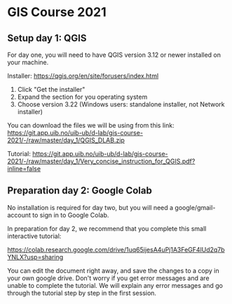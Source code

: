 # GIS Course 2021

## Setup day 1: QGIS
For day one, you will need to have QGIS version 3.12 or newer installed on your machine.

Installer:
https://qgis.org/en/site/forusers/index.html

1. Click "Get the installer"
2. Expand the section for you operating system
3. Choose version 3.22 (Windows users: standalone installer, not Network installer)

You can download the files we will be using from this link:<br>
https://git.app.uib.no/uib-ub/d-lab/gis-course-2021/-/raw/master/day_1/QGIS_DLAB.zip

Tutorial: 
https://git.app.uib.no/uib-ub/d-lab/gis-course-2021/-/raw/master/day_1/Very_concise_instruction_for_QGIS.pdf?inline=false


## Preparation day 2: Google Colab
<p>No installation is required for day two, but you will need a google/gmail-account to sign in to Google Colab.</p>
In preparation for day 2, we recommend that you complete this small interactive tutorial:

https://colab.research.google.com/drive/1uq65ijesA4uPj1A3FeGF4lUd2q7bYNLX?usp=sharing
<p>You can edit the document right away, and save the changes to a copy in your own google drive.
Don't worry if you get error messages and are unable to complete the tutorial. We will explain any error messages and go through the tutorial step by step in the first session.</p>
